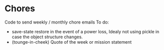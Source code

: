 # Chores
Code to send weekly / monthly chore emails
To do:
- save-state restore in the event of a power loss,  Idealy not using pickle in case the object structure changes.  
- (tounge-in-cheek) Quote of the week or mission statement
